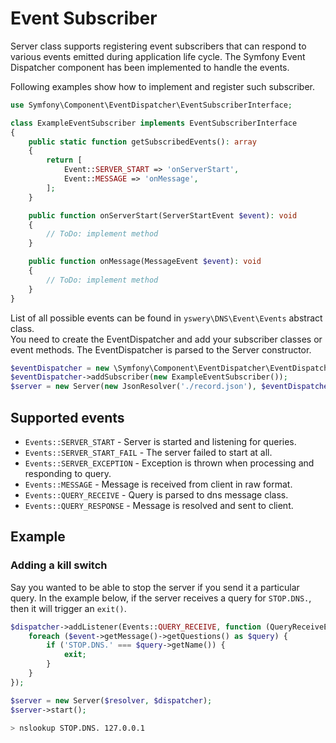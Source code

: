 # Event Subscriber

Server class supports registering event subscribers that can respond to various events emitted during
application life cycle. The Symfony Event Dispatcher component has been implemented to handle the events.

Following examples show how to implement and register such subscriber.

```php
use Symfony\Component\EventDispatcher\EventSubscriberInterface;

class ExampleEventSubscriber implements EventSubscriberInterface
{
    public static function getSubscribedEvents(): array
    {
        return [
            Event::SERVER_START => 'onServerStart',
            Event::MESSAGE => 'onMessage',
        ];
    }

    public function onServerStart(ServerStartEvent $event): void
    {
        // ToDo: implement method
    }

    public function onMessage(MessageEvent $event): void
    {
        // ToDo: implement method
    }
}
```
List of all possible events can be found in `yswery\DNS\Event\Events` abstract class.  
You need to create the EventDispatcher and add your subscriber classes or event methods.
The EventDispatcher is parsed to the Server constructor.

```php
$eventDispatcher = new \Symfony\Component\EventDispatcher\EventDispatcher();
$eventDispatcher->addSubscriber(new ExampleEventSubscriber());
$server = new Server(new JsonResolver('./record.json'), $eventDispatcher);
```

## Supported events

* `Events::SERVER_START` - Server is started and listening for queries.
* `Events::SERVER_START_FAIL` - The server failed to start at all.
* `Events::SERVER_EXCEPTION` - Exception is thrown when processing and responding to query.
* `Events::MESSAGE` - Message is received from client in raw format.
* `Events::QUERY_RECEIVE` - Query is parsed to dns message class.
* `Events::QUERY_RESPONSE` - Message is resolved and sent to client.

## Example
### Adding a kill switch
Say you wanted to be able to stop the server if you send it a particular query. In the example below,
if the server receives a query for `STOP.DNS.`, then it will trigger an `exit()`.

```php
$dispatcher->addListener(Events::QUERY_RECEIVE, function (QueryReceiveEvent $event) {
    foreach ($event->getMessage()->getQuestions() as $query) {
        if ('STOP.DNS.' === $query->getName()) {
            exit;
        }
    }
});

$server = new Server($resolver, $dispatcher);
$server->start();
```

```BASH
> nslookup STOP.DNS. 127.0.0.1
```